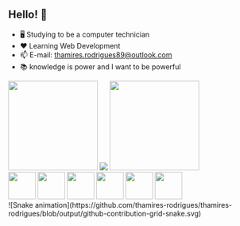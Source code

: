 ## Hello! 👋

- 🖥️ Studying to be a computer technician   
- ❤️ Learning Web Development
- 📫 E-mail: thamires.rodrigues89@outlook.com
- 📚 knowledge is power and I want to be powerful

<div>
  <img align height="180" src="https://github-readme-stats.vercel.app/api?username=thamires-rodrigues&show_icons=true&theme=radical"/>
  <img align="180" src="https://www.criarbanner.com.br/criargifs/a/c72977ef7eed9b59c27b715fad86afad.gif"/>
  <img align height="180" src="https://github-readme-stats.vercel.app/api/top-langs/?username=thamires-rodrigues&layout=compact&langs_count16&theme=dracula"/>
</div>
<div>
  <img width="55" src="https://cdn.jsdelivr.net/gh/devicons/devicon/icons/html5/html5-original.svg"/>
  <img width="55" src="https://cdn.jsdelivr.net/gh/devicons/devicon/icons/css3/css3-original.svg"/>
  <img width="55" src="https://cdn.jsdelivr.net/gh/devicons/devicon/icons/php/php-original.svg"/>
  <img width="55" src="https://cdn.jsdelivr.net/gh/devicons/devicon/icons/mysql/mysql-original-wordmark.svg"/>
  <img width="55" src="https://cdn.jsdelivr.net/gh/devicons/devicon/icons/c/c-original.svg"/>
  <img width="55" src="https://cdn.jsdelivr.net/gh/devicons/devicon/icons/csharp/csharp-original.svg"/>
</div>
<div>
  ![Snake animation](https://github.com/thamires-rodrigues/thamires-rodrigues/blob/output/github-contribution-grid-snake.svg)
</div>
